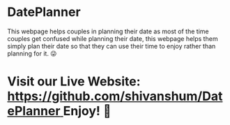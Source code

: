 # DatePlanner
This webpage helps couples in planning their date as most of the time couples get confused while planning their date, this webpage helps them simply plan their date so that they can use their time to enjoy rather than planning for it. 😜
# Visit our Live Website: [https://github.com/shivanshum/DatePlanner ](https://shivanshum.github.io/DatePlanner/) Enjoy! 💖
